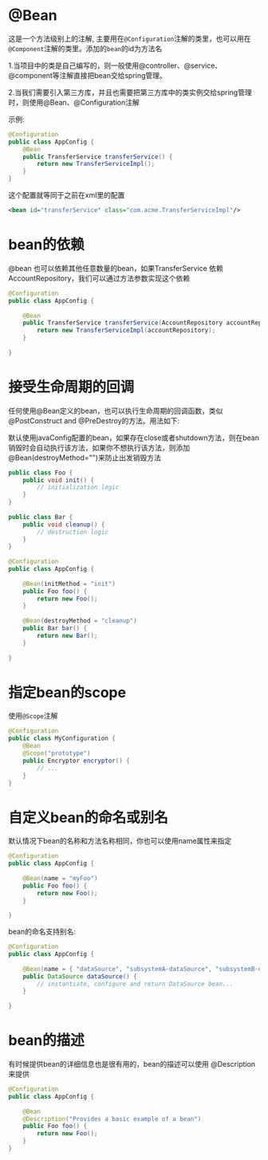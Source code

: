 # @Bean

这是一个方法级别上的注解, 主要用在`@Configuration`注解的类里，也可以用在`@Component`注解的类里。添加的`bean`的id为方法名

1.当项目中的类是自己编写的，则一般使用@controller、@service、@component等注解直接把bean交给spring管理。

2.当我们需要引入第三方库，并且也需要把第三方库中的类实例交给spring管理时，则使用@Bean、@Configuration注解



示例:

```java
@Configuration
public class AppConfig {
    @Bean
    public TransferService transferService() {
        return new TransferServiceImpl();
    }
}
```

这个配置就等同于之前在xml里的配置

```xml
<bean id="transferService" class="com.acme.TransferServiceImpl"/>
```

# bean的依赖

@bean 也可以依赖其他任意数量的bean，如果TransferService 依赖 AccountRepository，我们可以通过方法参数实现这个依赖

```java
@Configuration
public class AppConfig {
 
    @Bean
    public TransferService transferService(AccountRepository accountRepository) {
        return new TransferServiceImpl(accountRepository);
    }
 
}
```

# 接受生命周期的回调

任何使用@Bean定义的bean，也可以执行生命周期的回调函数，类似@PostConstruct and @PreDestroy的方法。用法如下:

默认使用javaConfig配置的bean，如果存在close或者shutdown方法，则在bean销毁时会自动执行该方法，如果你不想执行该方法，则添加@Bean(destroyMethod="")来防止出发销毁方法



```java
public class Foo {
    public void init() {
        // initialization logic
    }
}
 
public class Bar {
    public void cleanup() {
        // destruction logic
    }
}
 
@Configuration
public class AppConfig {
 
    @Bean(initMethod = "init")
    public Foo foo() {
        return new Foo();
    }
 
    @Bean(destroyMethod = "cleanup")
    public Bar bar() {
        return new Bar();
    }
 
}
```

# 指定bean的scope

使用`@Scope`注解

```java
@Configuration
public class MyConfiguration {
    @Bean
    @Scope("prototype")
    public Encryptor encryptor() {
        // ...
    }
}
```

# 自定义bean的命名或别名

默认情况下bean的名称和方法名称相同，你也可以使用name属性来指定

```java
@Configuration
public class AppConfig {
 
    @Bean(name = "myFoo")
    public Foo foo() {
        return new Foo();
    }
 
}
```

bean的命名支持别名:

```java
@Configuration
public class AppConfig {
 
    @Bean(name = { "dataSource", "subsystemA-dataSource", "subsystemB-dataSource" })
    public DataSource dataSource() {
        // instantiate, configure and return DataSource bean...
    }
 
}
```

# bean的描述

有时候提供bean的详细信息也是很有用的，bean的描述可以使用 @Description来提供

```java
@Configuration
public class AppConfig {
 
    @Bean
    @Description("Provides a basic example of a bean")
    public Foo foo() {
        return new Foo();
    }
}
```





































